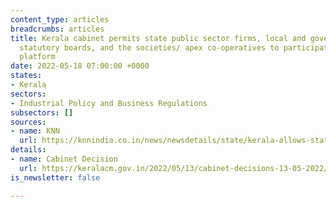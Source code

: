 ```yaml
---
content_type: articles
breadcrumbs: articles
title: Kerala cabinet permits state public sector firms, local and government controlled
  statutory boards, and the societies/ apex co-operatives to participate on the TReDS
  platform
date: 2022-05-18 07:00:00 +0000
states:
- Kerala
sectors:
- Industrial Policy and Business Regulations
subsectors: []
sources:
- name: KNN
  url: https://knnindia.co.in/news/newsdetails/state/kerala-allows-state-buying-agencies-to-settle-msme-bills-through-treds
details:
- name: Cabinet Decision
  url: https://keralacm.gov.in/2022/05/13/cabinet-decisions-13-05-2022/
is_newsletter: false

---
```

